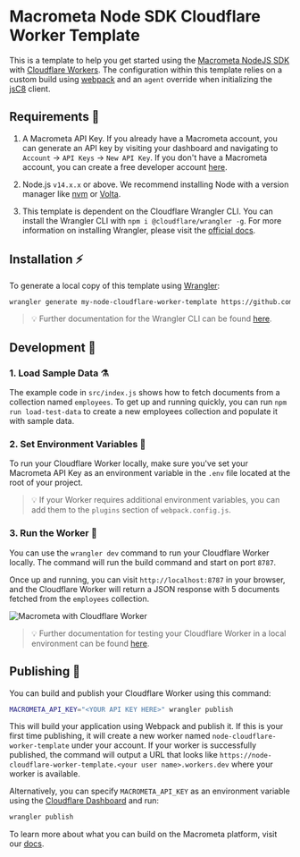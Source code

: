 # Macrometa Node SDK Cloudflare Worker Template

This is a template to help you get started using the [Macrometa NodeJS SDK](https://www.npmjs.com/package/jsc8) with [Cloudflare Workers](https://workers.cloudflare.com/). The configuration within this template relies on a custom build using [webpack](https://webpack.js.org/) and an `agent` override when initializing the [jsC8](https://github.com/macrometacorp/jsC8) client.

## Requirements 🥁

1. A Macrometa API Key. If you already have a Macrometa account, you can generate an API key by visiting your dashboard and navigating to `Account` → `API Keys` → `New API Key`. If you don't have a Macrometa account, you can create a free developer account [here](https://auth.paas.macrometa.io/signup).

2. Node.js `v14.x.x` or above. We recommend installing Node with a version manager like [nvm](https://github.com/nvm-sh/nvm#installing-and-updating) or [Volta](https://volta.sh/). 

3. This template is dependent on the Cloudflare Wrangler CLI. You can install the Wrangler CLI with `npm i @cloudflare/wrangler -g`. For more information on installing Wrangler, please visit the [official docs](https://developers.cloudflare.com/workers/cli-wrangler/install-update/).

## Installation ⚡

To generate a local copy of this template using [Wrangler](https://github.com/cloudflare/wrangler):

```bash
wrangler generate my-node-cloudflare-worker-template https://github.com/macrometacorp/node-cloudflare-worker-template
```

> 💡 Further documentation for the Wrangler CLI can be found [here](https://developers.cloudflare.com/workers/tooling/wrangler).

## Development 💾

### 1. Load Sample Data ⚗️

The example code in `src/index.js` shows how to fetch documents from a collection named `employees`. To get up and running quickly, you can run `npm run load-test-data` to create a new employees collection and populate it with sample data.

### 2. Set Environment Variables 🌵

To run your Cloudflare Worker locally, make sure you've set your Macrometa API Key as an environment variable in the `.env` file located at the root of your project.

> 💡 If your Worker requires additional environment variables, you can add them to the `plugins` section of `webpack.config.js`.

### 3. Run the Worker 🚂

You can use the `wrangler dev` command to run your Cloudflare Worker locally. The command will run the build command and start on port `8787`.

Once up and running, you can visit `http://localhost:8787` in your browser, and the Cloudflare Worker will return a JSON response with 5 documents fetched from the `employees` collection.

![Macrometa with Cloudflare Worker](https://i.imgur.com/H6nzQD6.png)

> 💡 Further documentation for testing your Cloudflare Worker in a local environment can be found [here](https://developers.cloudflare.com/workers/cli-wrangler/commands/#dev).

## Publishing 🚀

You can build and publish your Cloudflare Worker using this command:

```bash
MACROMETA_API_KEY="<YOUR API KEY HERE>" wrangler publish
```

This will build your application using Webpack and publish it. If this is your first time publishing, it will create a new worker named `node-cloudflare-worker-template` under your account. If your worker is successfully published, the command will output a URL that looks like `https://node-cloudflare-worker-template.<your user name>.workers.dev` where your worker is available.

Alternatively, you can specify `MACROMETA_API_KEY` as an environment variable using the [Cloudflare Dashboard](https://developers.cloudflare.com/workers/platform/environment-variables/#environment-variables-via-the-dashboard) and run:

```bash
wrangler publish
```

To learn more about what you can build on the Macrometa platform, visit our [docs](https://macrometa.com/docs).